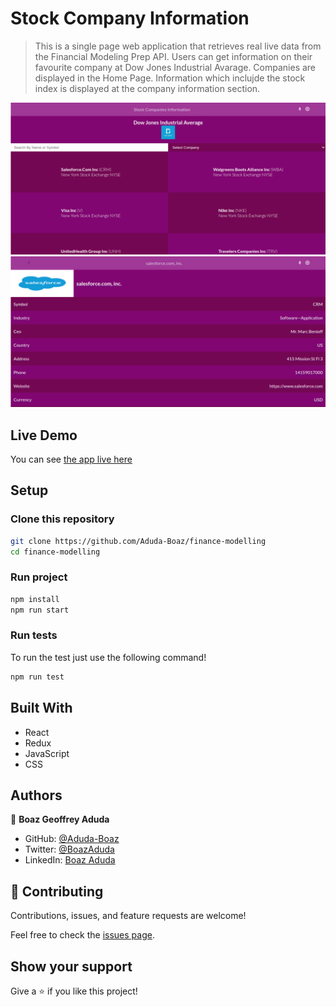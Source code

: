 # Stock Company Information

> This is a single page web application that retrieves real live data from the Financial Modeling Prep API. Users can get information on their favourite company at Dow Jones Industrial Avarage.
> Companies are displayed in the Home Page. Information which inclujde the stock index is displayed at the company information section.

![screenshot](./home.png)
![screenshot](./company.png)

## Live Demo

You can see [the app live here](https://aduda-boaz.github.io/finance-modelling/)

## Setup

### Clone this repository

```bash
git clone https://github.com/Aduda-Boaz/finance-modelling
cd finance-modelling
```

### Run project

```bash
npm install
npm run start
```

### Run tests

To run the test just use the following command!

```bash
npm run test
```

## Built With

- React
- Redux
- JavaScript
- CSS

## Authors

👤 **Boaz Geoffrey Aduda**

- GitHub: [@Aduda-Boaz](https://github.com/Aduda-Boaz)
- Twitter: [@BoazAduda](https://twitter.com/BoazAduda)
- LinkedIn: [Boaz Aduda](https://www.linkedin.com/in/boaz-aduda/)

## 🤝 Contributing

Contributions, issues, and feature requests are welcome!

Feel free to check the [issues page](https://github.com/Aduda-Boaz/finance-modelling/issues).

## Show your support

Give a ⭐️ if you like this project!
